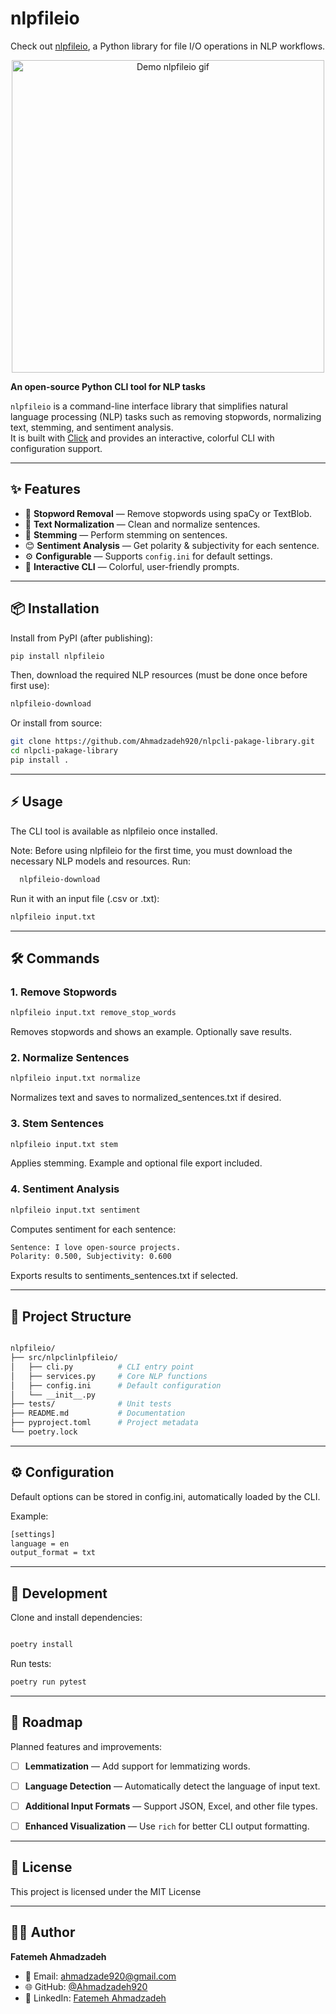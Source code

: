 # nlpfileio
Check out [nlpfileio](https://pypi.org/project/nlpfileio/), a Python library for file I/O operations in NLP workflows.


<p align="center">
  <img src="demo.gif" width="500" alt="Demo nlpfileio gif">
</p>


**An open-source Python CLI tool for NLP tasks**

`nlpfileio` is a command-line interface library that simplifies natural language processing (NLP) tasks such as removing stopwords, normalizing text, stemming, and sentiment analysis.  
It is built with [Click](https://click.palletsprojects.com/) and provides an interactive, colorful CLI with configuration support.

---

## ✨ Features

- 📝 **Stopword Removal** — Remove stopwords using spaCy or TextBlob.  
- 🔄 **Text Normalization** — Clean and normalize sentences.  
- 🌱 **Stemming** — Perform stemming on sentences.  
- 😊 **Sentiment Analysis** — Get polarity & subjectivity for each sentence.  
- ⚙️ **Configurable** — Supports `config.ini` for default settings.  
- 🎨 **Interactive CLI** — Colorful, user-friendly prompts.  

---

## 📦 Installation

Install from PyPI (after publishing):

```bash
pip install nlpfileio
```
Then, download the required NLP resources (must be done once before first use):
``` bash
nlpfileio-download
```
Or install from source:

```bash
git clone https://github.com/Ahmadzadeh920/nlpcli-pakage-library.git
cd nlpcli-pakage-library
pip install .
```
---
## ⚡ Usage

The CLI tool is available as nlpfileio once installed.


Note: Before using nlpfileio for the first time, you must download the necessary NLP models and resources. Run:

```bash
  nlpfileio-download

```

Run it with an input file (.csv or .txt):
```bash
nlpfileio input.txt
```

---
## 🛠 Commands
### 1. Remove Stopwords
```bash
nlpfileio input.txt remove_stop_words
```
Removes stopwords and shows an example. Optionally save results.

### 2. Normalize Sentences

```bash
nlpfileio input.txt normalize
```
Normalizes text and saves to normalized_sentences.txt if desired.

### 3. Stem Sentences
```bash
nlpfileio input.txt stem
```
Applies stemming. Example and optional file export included.

### 4. Sentiment Analysis
```bash
nlpfileio input.txt sentiment
```
Computes sentiment for each sentence:

```bash
Sentence: I love open-source projects.
Polarity: 0.500, Subjectivity: 0.600
```
Exports results to sentiments_sentences.txt if selected.

---

## 📂 Project Structure
```bash

nlpfileio/
├── src/nlpclinlpfileio/
│   ├── cli.py          # CLI entry point
│   ├── services.py     # Core NLP functions
│   ├── config.ini      # Default configuration
│   └── __init__.py
├── tests/              # Unit tests
├── README.md           # Documentation
├── pyproject.toml      # Project metadata
└── poetry.lock

```
---

## ⚙️ Configuration

Default options can be stored in config.ini, automatically loaded by the CLI.

Example:
```bash
[settings]
language = en
output_format = txt
```

---

## 🧪 Development

Clone and install dependencies:

```bash

poetry install

```

Run tests:

```bash
poetry run pytest
```

---
## 🚀 Roadmap

Planned features and improvements:

- [ ] **Lemmatization** — Add support for lemmatizing words.  
- [ ] **Language Detection** — Automatically detect the language of input text.  
- [ ] **Additional Input Formats** — Support JSON, Excel, and other file types.  
- [ ] **Enhanced Visualization** — Use `rich` for better CLI output formatting.  


---
## 📜 License
This project is licensed under the MIT License

----

## 👩‍💻 Author

**Fatemeh Ahmadzadeh**  
- 📧 Email: [ahmadzade920@gmail.com](mailto:ahmadzade920@gmail.com)  
- 🌐 GitHub: [@Ahmadzadeh920](ahmadzadeh920.github.io)  
- 💼 LinkedIn: [Fatemeh Ahmadzadeh](https://www.linkedin.com/in/f-ahmadz/)  











